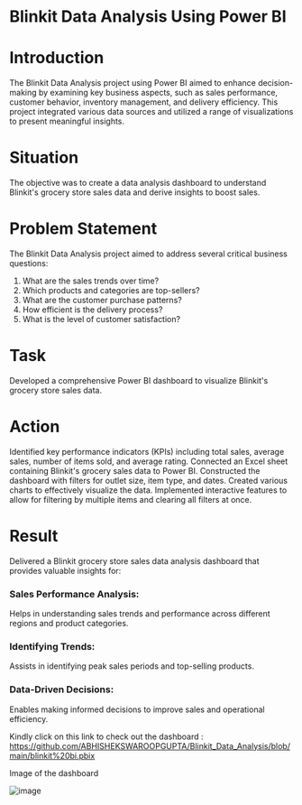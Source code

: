 # Blinkit Data Analysis Using Power BI

# Introduction
The Blinkit Data Analysis project using Power BI aimed to enhance decision-making by examining key business aspects, such as sales performance, customer behavior, inventory management, and delivery efficiency. This project integrated various data sources and utilized a range of visualizations to present meaningful insights.

# Situation
The objective was to create a data analysis dashboard to understand Blinkit's grocery store sales data and derive insights to boost sales.

# Problem Statement
The Blinkit Data Analysis project aimed to address several critical business questions:
1.	What are the sales trends over time?
2.	Which products and categories are top-sellers?
3.	What are the customer purchase patterns?
4.	How efficient is the delivery process?
5.	What is the level of customer satisfaction?


# Task
Developed a comprehensive Power BI dashboard to visualize Blinkit's grocery store sales data.

# Action
Identified key performance indicators (KPIs) including total sales, average sales, number of items sold, and average rating.
Connected an Excel sheet containing Blinkit's grocery sales data to Power BI.
Constructed the dashboard with filters for outlet size, item type, and dates.
Created various charts to effectively visualize the data.
Implemented interactive features to allow for filtering by multiple items and clearing all filters at once.

# Result
Delivered a Blinkit grocery store sales data analysis dashboard that provides valuable insights for:

### Sales Performance Analysis:
Helps in understanding sales trends and performance across different regions and product categories.
### Identifying Trends:
Assists in identifying peak sales periods and top-selling products.
### Data-Driven Decisions:
Enables making informed decisions to improve sales and operational efficiency.

Kindly click on this link to check out the dashboard : https://github.com/ABHISHEKSWAROOPGUPTA/Blinkit_Data_Analysis/blob/main/blinkit%20bi.pbix

Image of the dashboard

![image](https://github.com/user-attachments/assets/e9aa8a88-4afd-4d21-a299-0215e15823da)
